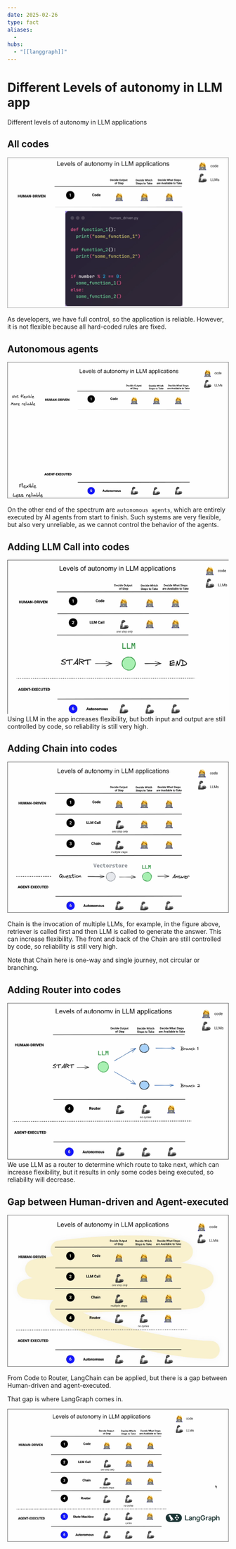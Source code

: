 ```yaml
---
date: 2025-02-26
type: fact
aliases:
  -
hubs:
  - "[[langgraph]]"
---
```


# Different Levels of autonomy in LLM app

Different levels of autonomy in LLM applications

## All codes

![human-driven-lvl.png](../assets/imgs/human-driven-lvl.png)

As developers, we have full control, so the application is reliable. However, it is not flexible because all hard-coded rules are fixed.


## Autonomous agents

![agent-executed-level.png](../assets/imgs/agent-executed-level.png)

On the other end of the spectrum are `autonomous agents`, which are entirely executed by AI agents from start to finish. Such systems are very flexible, but also very unreliable, as we cannot control the behavior of the agents.


## Adding LLM Call into codes


![llm-call-lvl.png](../assets/imgs/llm-call-lvl.png)
Using LLM in the app increases flexibility, but both input and output are still controlled by code, so reliability is still very high.


## Adding Chain into codes

![add-chain-into-codes.png](../assets/imgs/add-chain-into-codes.png)

Chain is the invocation of multiple LLMs, for example, in the figure above, retriever is called first and then LLM is called to generate the answer. This can increase flexibility. The front and back of the Chain are still controlled by code, so reliability is still very high.

Note that Chain here is one-way and single journey, not circular or branching.


## Adding Router into codes

![adding-router-into-codes.png](../assets/imgs/adding-router-into-codes.png)
We use LLM as a router to determine which route to take next, which can increase flexibility, but it results in only some codes being executed, so reliability will decrease.


## Gap between Human-driven and Agent-executed

![langhchain-scope-to-lvl.png](../assets/imgs/langhchain-scope-to-lvl.png)

From Code to Router, LangChain can be applied, but there is a gap between Human-driven and agent-executed.

That gap is where LangGraph comes in.

![where-langraph-comes-in.png](../assets/imgs/where-langraph-comes-in.png)


